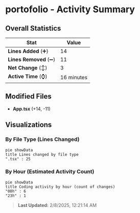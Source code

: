 # portofolio - Activity Summary 

## Overall Statistics

| Stat                   | Value                                                             |
| ---------------------- | ----------------------------------------------------------------- |
| **Lines Added** (➕)   | 14                                          |
| **Lines Removed** (➖) | 11                                        |
| **Net Change** (↕)    | 3                |
| **Active Time** (⌚)   | 16 minutes |


## Modified Files
- **App.tsx** (+14, -11)

## Visualizations

### By File Type (Lines Changed)

```mermaid
pie showData
title Lines changed by file type
".tsx" : 25
```

### By Hour (Estimated Activity Count)

```mermaid
pie showData
title Coding activity by hour (count of changes)
"00h" : 6
"23h" : 1
```


> **Last Updated:** 2/8/2025, 12:21:14 AM
